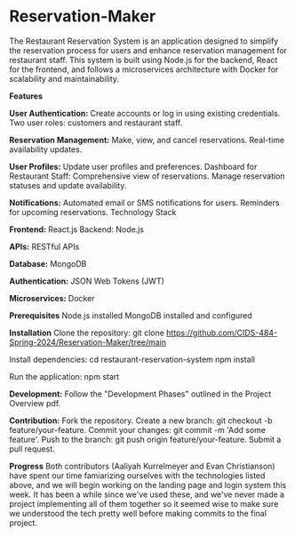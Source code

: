 # Reservation-Maker

The Restaurant Reservation System is an application designed to simplify the reservation process for users and enhance reservation management for restaurant staff. This system is built using Node.js for the backend, React for the frontend, and follows a microservices architecture with Docker for scalability and maintainability.

**Features**

**User Authentication:**
Create accounts or log in using existing credentials.
Two user roles: customers and restaurant staff.

**Reservation Management:**
Make, view, and cancel reservations.
Real-time availability updates.

**User Profiles:**
Update user profiles and preferences.
Dashboard for Restaurant Staff:
Comprehensive view of reservations.
Manage reservation statuses and update availability.

**Notifications:**
Automated email or SMS notifications for users.
Reminders for upcoming reservations.
Technology Stack

**Frontend:**
React.js
Backend:
Node.js

**APIs:**
RESTful APIs

**Database:**
MongoDB

**Authentication:**
JSON Web Tokens (JWT)

**Microservices:**
Docker

**Prerequisites**
Node.js installed
MongoDB installed and configured

**Installation**
Clone the repository:
git clone https://github.com/CIDS-484-Spring-2024/Reservation-Maker/tree/main

Install dependencies:
cd restaurant-reservation-system
npm install

Run the application:
npm start

**Development:**
Follow the "Development Phases" outlined in the Project Overview pdf.

**Contribution:**
Fork the repository.
Create a new branch: git checkout -b feature/your-feature.
Commit your changes: git commit -m 'Add some feature'.
Push to the branch: git push origin feature/your-feature.
Submit a pull request.

**Progress**
Both contributors (Aaliyah Kurrelmeyer and Evan Christianson) have spent our time famiarizing ourselves with the technologies listed above, and we will begin working on the landing page and login system this week. It has been a while since we've used these, and we've never made a project implementing all of them together so it seemed wise to make sure we understood the tech pretty well before making commits to the final project.
